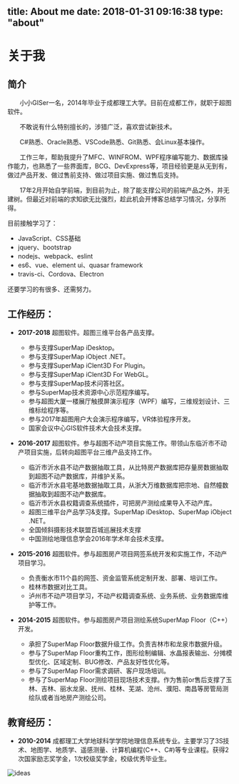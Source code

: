 title: About me
date: 2018-01-31 09:16:38
type: "about"
---

# 关于我

## 简介

&#160; &#160; &#160; &#160;小小GISer一名，2014年毕业于成都理工大学。目前在成都工作，就职于超图软件。

&#160; &#160; &#160; &#160;不敢说有什么特别擅长的，涉猎广泛，喜欢尝试新技术。

&#160; &#160; &#160; &#160;C#熟悉、Oracle熟悉、VSCode熟悉、Git熟悉、会Linux基本操作。

&#160; &#160; &#160; &#160;工作三年，帮助我提升了MFC、WINFROM、WPF程序编写能力、数据库操作能力，也熟悉了一些界面库，BCG、DevExpress等，项目经验更是从无到有，做过产品开发、做过售前支持、做过项目实施、做过售后支持。

&#160; &#160; &#160; &#160;17年2月开始自学前端，到目前为止，除了能支撑公司的前端产品之外，并无建树。但最近对前端的求知欲无比强烈，趁此机会开博客总结学习情况，分享所得。

目前接触学习了：

- JavaScript、CSS基础
- jquery、bootstrap
- nodejs、webpack、eslint
- es6、vue、element ui、quasar framework
- travis-ci、Cordova、Electron

还要学习的有很多、还需努力。

## 工作经历：

- **2017-2018** 超图软件。超图三维平台各产品支撑。
  - 参与支撑SuperMap iDesktop。
  - 参与支撑SuperMap iObject .NET。
  - 参与支撑SuperMap iClent3D For Plugin。
  - 参与支撑SuperMap iClent3D For WebGL。
  - 参与支撑SuperMap技术问答社区。
  - 参与SuperMap技术资源中心示范程序编写。
  - 参与超图大厦一楼展厅触摸屏演示程序（WPF）编写，三维规划设计、三维标绘程序等。
  - 参与2017年超图用户大会演示程序编写，VR体验程序开发。
  - 国家会议中心GIS软件技术大会技术支撑。

- **2016-2017** 超图软件。参与超图不动产项目实施工作。带领山东临沂市不动产项目实施，后转向超图平台三维产品支持工作。
  - 临沂市沂水县不动产数据抽取工具，从比特房产数据库把存量房数据抽取到超图不动产数据库，并维护关系。
  - 临沂市沂水县宅基地数据抽取工具，从浙大万维数据库把宗地、自然幢数据抽取到超图不动产数据库。
  - 临沂市沂水县权籍调查系统插件，可把房产测绘成果导入不动产库。
  - 超图三维平台产品学习&支撑。SuperMap iDesktop、SuperMap iObject .NET。
  - 全国倾斜摄影技术联盟百城巡展技术支撑
  - 中国测绘地理信息学会2016年学术年会技术支撑。

- **2015-2016** 超图软件。参与超图房产项目网签系统开发和实施工作，不动产项目学习。
  - 负责衡水市11个县的网签、资金监管系统定制开发、部署、培训工作。
  - 桂林市数据对比工具。
  - 泸州市不动产项目学习，不动产权籍调查系统、业务系统、业务数据库维护等工作。

- **2014-2015** 超图软件。参与超图房产项目测绘系统SuperMap Floor（C++）开发。
  - 承担了SuperMap Floor数据升级工作。负责吉林市和龙泉市数据升级。
  - 参与了SuperMap Floor重构工作，图形绘制编辑、水晶报表输出、分摊模型优化、区域定制、BUG修改、产品友好性优化等。
  - 参与了SuperMap Floor需求调研、客户现场培训。
  - 参与了SuperMap Floor测绘项目现场技术支撑。作为售前or售后支撑了玉林、吉林、丽水龙泉、抚州、桂林、芜湖、沧州、濮阳、南昌等房管局测绘队或者当地房产测绘公司。

## 教育经历：

- **2010-2014** 成都理工大学地球科学学院地理信息系统专业。主要学习了3S技术、地图学、地质学、遥感测量、计算机编程(C++、C#)等专业课程。获得2次国家励志奖学金，1次校级奖学金，校级优秀毕业生。

![ideas](https://ws1.sinaimg.cn/large/7a5fa15ely1fnznb9sovlj228o1jlnpd)
